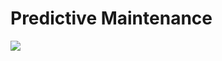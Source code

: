 # Predictive Maintenance
 
![](https://www.pcimag.com/ext/resources/PCI/2019/May/cyient/pci0519-Cyient-904060684-900.jpg?1557154608)
